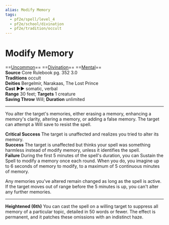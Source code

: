 ```yaml
---
alias: Modify Memory
tags:
  - pf2e/spell/level_4
  - pf2e/school/divination
  - pf2e/tradition/occult
---
```


# Modify Memory

==[Uncommon](Uncommon.md)== ==[Divination](Divination.md)== ==[Mental](Mental.md)==  
__Source__ Core Rulebook pg. 352 3.0  
**Traditions** occult  
**Deities** Bergelmir, Narakaas, The Lost Prince  
**Cast** ►► somatic, verbal  
**Range** 30 feet; **Targets** 1 creature  
**Saving Throw** Will; **Duration** unlimited

---

You alter the target's memories, either erasing a memory, enhancing a memory's clarity, altering a memory, or adding a false memory. The target can attempt a Will save to resist the spell.

**Critical Success** The target is unaffected and realizes you tried to alter its memory.  
**Success** The target is unaffected but thinks your spell was something harmless instead of modify memory, unless it identifies the spell.  
**Failure** During the first 5 minutes of the spell's duration, you can Sustain the Spell to modify a memory once each round. When you do, you imagine up to 6 seconds of memory to modify, to a maximum of 5 continuous minutes of memory.

Any memories you've altered remain changed as long as the spell is active. If the target moves out of range before the 5 minutes is up, you can't alter any further memories.

<hr>

**Heightened (6th)** You can cast the spell on a willing target to suppress all memory of a particular topic, detailed in 50 words or fewer. The effect is permanent, and it patches these omissions with an indistinct haze.
